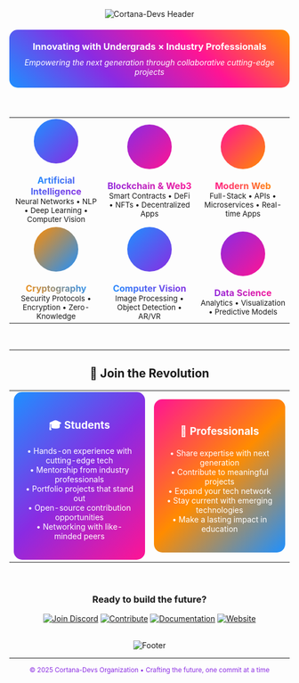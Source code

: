 
<div align="center">

<img src="https://capsule-render.vercel.app/api?type=waving&height=300&text=CORTANA-DEVS&color=0:1E90FF,30:8A2BE2,60:FF1493,100:FF8C00&fontColor=ffffff&fontSize=55&desc=Where+Innovation+Meets+Collaboration&descAlignY=60&animation=fadeIn&fontAlignY=40" alt="Cortana-Devs Header">

<br/>

<div style="background: linear-gradient(45deg, #1E90FF, #8A2BE2, #FF1493, #FF8C00); padding: 20px; border-radius: 15px; margin: 20px 0;">
<h3 style="color: white; margin: 0;">Innovating with Undergrads × Industry Professionals</h3>
<p style="color: white; margin: 10px 0 0 0;"><em>Empowering the next generation through collaborative cutting-edge projects</em></p>
</div>

</div>
<br/>

</div>

<table align="center">
<tr>
<td align="center" width="33%">
<div style="background: linear-gradient(135deg, #1E90FF, #8A2BE2); width: 80px; height: 80px; border-radius: 50%; display: flex; align-items: center; justify-content: center; margin: 0 auto;">
<span style="font-size: 2rem;"></span>
</div>
<br/><b style="background: linear-gradient(45deg, #1E90FF, #8A2BE2); -webkit-background-clip: text; -webkit-text-fill-color: transparent;">Artificial Intelligence</b>
<br/><sub>Neural Networks • NLP • Deep Learning • Computer Vision</sub>
</td>
<td align="center" width="33%">
<div style="background: linear-gradient(135deg, #8A2BE2, #FF1493); width: 80px; height: 80px; border-radius: 50%; display: flex; align-items: center; justify-content: center; margin: 0 auto;">
<span style="font-size: 2rem;"></span>
</div>
<br/><b style="background: linear-gradient(45deg, #8A2BE2, #FF1493); -webkit-background-clip: text; -webkit-text-fill-color: transparent;">Blockchain & Web3</b>
<br/><sub>Smart Contracts • DeFi • NFTs • Decentralized Apps</sub>
</td>
<td align="center" width="33%">
<div style="background: linear-gradient(135deg, #FF1493, #FF8C00); width: 80px; height: 80px; border-radius: 50%; display: flex; align-items: center; justify-content: center; margin: 0 auto;">
<span style="font-size: 2rem;"></span>
</div>
<br/><b style="background: linear-gradient(45deg, #FF1493, #FF8C00); -webkit-background-clip: text; -webkit-text-fill-color: transparent;">Modern Web</b>
<br/><sub>Full-Stack • APIs • Microservices • Real-time Apps</sub>
</td>
</tr>
<tr>
<td align="center">
<div style="background: linear-gradient(135deg, #FF8C00, #1E90FF); width: 80px; height: 80px; border-radius: 50%; display: flex; align-items: center; justify-content: center; margin: 0 auto;">
<span style="font-size: 2rem;"></span>
</div>
<br/><b style="background: linear-gradient(45deg, #FF8C00, #1E90FF); -webkit-background-clip: text; -webkit-text-fill-color: transparent;">Cryptography</b>
<br/><sub>Security Protocols • Encryption • Zero-Knowledge</sub>
</td>
<td align="center">
<div style="background: linear-gradient(135deg, #1E90FF, #8A2BE2); width: 80px; height: 80px; border-radius: 50%; display: flex; align-items: center; justify-content: center; margin: 0 auto;">
<span style="font-size: 2rem;"></span>
</div>
<br/><b style="background: linear-gradient(45deg, #1E90FF, #8A2BE2); -webkit-background-clip: text; -webkit-text-fill-color: transparent;">Computer Vision</b>
<br/><sub>Image Processing • Object Detection • AR/VR</sub>
</td>
<td align="center">
<div style="background: linear-gradient(135deg, #8A2BE2, #FF1493); width: 80px; height: 80px; border-radius: 50%; display: flex; align-items: center; justify-content: center; margin: 0 auto;">
<span style="font-size: 2rem;"></span>
</div>
<br/><b style="background: linear-gradient(45deg, #8A2BE2, #FF1493); -webkit-background-clip: text; -webkit-text-fill-color: transparent;">Data Science</b>
<br/><sub>Analytics • Visualization • Predictive Models</sub>
</td>
</tr>
</table>

<br/>

---


<div align="center">

## 🎯 **Join the Revolution**

</div>

<table align="center">
<tr>
<td align="center" width="50%">
<div style="background: linear-gradient(135deg, #1E90FF, #8A2BE2, #FF1493); padding: 20px; border-radius: 15px;">
<h3 style="color: white;">🎓 <b>Students</b></h3>
<p style="color: white; font-size: 14px;">
• Hands-on experience with cutting-edge tech<br/>
• Mentorship from industry professionals<br/>
• Portfolio projects that stand out<br/>
• Open-source contribution opportunities<br/>
• Networking with like-minded peers
</p>
</div>
</td>
<td align="center" width="50%">
<div style="background: linear-gradient(135deg, #FF1493, #FF8C00, #1E90FF); padding: 20px; border-radius: 15px;">
<h3 style="color: white;">💼 <b>Professionals</b></h3>
<p style="color: white; font-size: 14px;">
• Share expertise with next generation<br/>
• Contribute to meaningful projects<br/>
• Expand your tech network<br/>
• Stay current with emerging technologies<br/>
• Make a lasting impact in education
</p>
</div>
</td>
</tr>
</table>

<br/>

<div align="center">

### **Ready to build the future?**

[![Join Discord](https://img.shields.io/badge/Discord-1E90FF?style=for-the-badge&logo=discord&logoColor=white&labelColor=000)](https://discord.gg/cortana-devs)
[![Contribute](https://img.shields.io/badge/Contribute-8A2BE2?style=for-the-badge&logo=github&logoColor=white&labelColor=000)](https://github.com/orgs/Cortana-Devs/repositories)
[![Documentation](https://img.shields.io/badge/Docs-FF1493?style=for-the-badge&logo=gitbook&logoColor=white&labelColor=000)](https://docs.cortana-devs.org)
[![Website](https://img.shields.io/badge/Website-FF8C00?style=for-the-badge&logo=firefox&logoColor=white&labelColor=000)](https://cortana-devs.org)

</div>

<br/>

<div align="center">
<img src="https://capsule-render.vercel.app/api?type=waving&height=250&reversal=true&color=0:FF8C00,30:FF1493,60:8A2BE2,100:1E90FF&fontColor=ffffff&fontSize=40&desc=The+best+way+to+predict+the+future+is+to+create+it.&animation=fadeIn&section=footer&descAlignY=65" alt="Footer"/>
</div>

---

<div align="center">
<sub style="color: #8A2BE2;">© 2025 Cortana-Devs Organization • Crafting the future, one commit at a time</sub>
</div>
